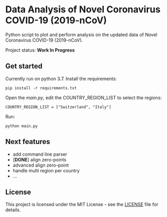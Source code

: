 # Data Analysis of Novel Coronavirus COVID-19 (2019-nCoV)

Python script to plot and perform analysis on the updated data of Novel Coronavirus COVID-19 (2019-nCoV).  

Project status: **Work In Progress**


## Get started

Currently run on python 3.7. Install the requirements:

    pip install -r requirements.txt

Open the _main.py_, edit the COUNTRY_REGION_LIST to select the regions: 

    COUNTRY_REGION_LIST = ["Switzerland", "Italy"]

Run:

    python main.py


## Next features

* add command line parser
* [**DONE**] align zero-points 
* advanced align zero-point
* handle multi region per country
* ...


## License
This project is licensed under the MIT License - see the [LICENSE](LICENSE.md) file for details.
